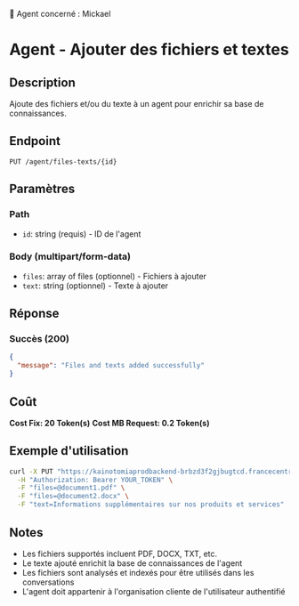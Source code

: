 🧠 Agent concerné : Mickael
# Agent - Ajouter des fichiers et textes

## Description
Ajoute des fichiers et/ou du texte à un agent pour enrichir sa base de connaissances.

## Endpoint
```
PUT /agent/files-texts/{id}
```

## Paramètres

### Path
- `id`: string (requis) - ID de l'agent

### Body (multipart/form-data)
- `files`: array of files (optionnel) - Fichiers à ajouter
- `text`: string (optionnel) - Texte à ajouter

## Réponse

### Succès (200)
```json
{
  "message": "Files and texts added successfully"
}
```

## Coût
**Cost Fix: 20 Token(s)**
**Cost MB Request: 0.2 Token(s)**

## Exemple d'utilisation

```bash
curl -X PUT "https://kainotomiaprodbackend-brbzd3f2gjbugtcd.francecentral-01.azurewebsites.net/agent/files-texts/agent-id-123" \
  -H "Authorization: Bearer YOUR_TOKEN" \
  -F "files=@document1.pdf" \
  -F "files=@document2.docx" \
  -F "text=Informations supplémentaires sur nos produits et services"
```

## Notes
- Les fichiers supportés incluent PDF, DOCX, TXT, etc.
- Le texte ajouté enrichit la base de connaissances de l'agent
- Les fichiers sont analysés et indexés pour être utilisés dans les conversations
- L'agent doit appartenir à l'organisation cliente de l'utilisateur authentifié 